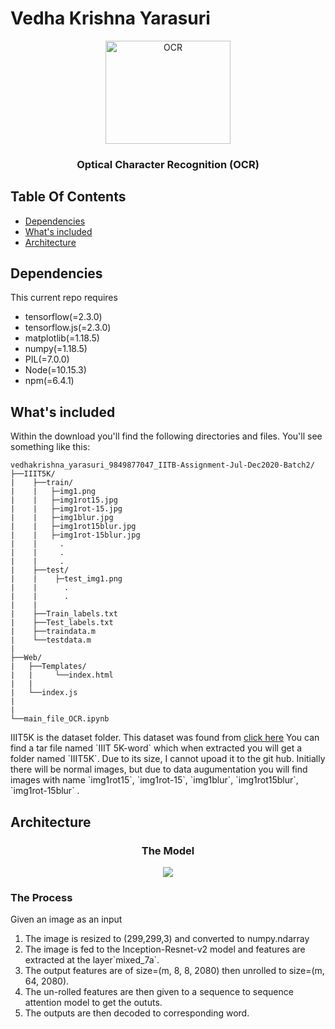 # Vedha Krishna Yarasuri
<p align="center">
    <img src="https://store-images.s-microsoft.com/image/apps.4294.13510798886736958.a650f2a3-9e4d-4aeb-8aff-d1ce5d232c80.cf7f9fcd-4d78-4d3f-8a03-98ed771f89c1" alt="OCR" width="200"  height="165">
</p>

<h3 align="center">Optical Character Recognition (OCR)</h3>

## Table Of Contents
- [Dependencies](#dependencies)
- [What's included](#whats-included)
- [Architecture](#architecture)

## Dependencies
<p>This current repo requires 
    <ul>
    <li>tensorflow(=2.3.0)</li>
    <li>tensorflow.js(=2.3.0)</li>
    <li>matplotlib(=1.18.5)</li>
    <li>numpy(=1.18.5)</li>
    <li>PIL(=7.0.0)</li>
    <li>Node(=10.15.3)</li>
    <li>npm(=6.4.1)</li>
    </ul>
</p>

## What's included
Within the download you'll find the following directories and files. You'll see something like this:
```text
vedhakrishna_yarasuri_9849877047_IITB-Assignment-Jul-Dec2020-Batch2/
├──IIIT5K/
|    ├──train/
|    |   ├─img1.png
|    |   ├─img1rot15.jpg
|    |   ├─img1rot-15.jpg
|    |   ├─img1blur.jpg
|    |   ├─img1rot15blur.jpg
|    |   ├─img1rot-15blur.jpg
|    |     .
|    |     .
|    |     .
|    ├──test/
|    |    ├─test_img1.png
|    |      .
|    |      .
|    |          
|    ├──Train_labels.txt
|    ├──Test_labels.txt     
|    ├──traindata.m
|    └──testdata.m
|
├──Web/
|   ├──Templates/
|   |     └──index.html
|   |
|   └──index.js
|   
|
└──main_file_OCR.ipynb

```
<p>IIIT5K is the dataset folder. This dataset was found from <a href="https://cvit.iiit.ac.in/research/projects/cvit-projects/the-iiit-5k-word-dataset">click here</a>
You can find a tar file named `IIIT 5K-word` which when extracted you will get a folder named `IIIT5K`. Due to its size, I cannot upoad it to the git hub. Initially there will be normal images, but due to data augumentation you will find images with name `img1rot15`, `img1rot-15`, `img1blur`, `img1rot15blur`, `img1rot-15blur` .
</p>

## Architecture
<h3 align="center">The Model</h3>
<p align="center">
    <img src="https://camo.githubusercontent.com/c756a5d464b9189f0ed72e3b156898c5e056d5f5/687474703a2f2f63732e636d752e6564752f7e79756e7469616e642f4f43522d322e6a7067">
</p><h3>The Process</h3>
Given an image as an input
<ol>
    <li>The image is resized to (299,299,3) and converted to numpy.ndarray</li>
    <li>The image is fed to the Inception-Resnet-v2 model and features are extracted at the layer`mixed_7a`.</li>
    <li>The output features are of size=(m, 8, 8, 2080) then unrolled to size=(m, 64, 2080).</li>
    <li>The un-rolled features are then given to a sequence to sequence attention model to get the oututs.</li>
    <li>The outputs are then decoded to corresponding word.</li>
</ol>